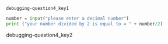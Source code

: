 ```ngMeta
debugging-question4_key1
```
```python
number = input("please enter a decimal number")
print ("your number divided by 2 is equal to = " + number/2)
```
debugging-question4_key2